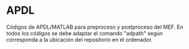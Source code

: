 # APDL
Códigos de APDL/MATLAB para preproceso y postproceso del MEF.
En todos los códigos se debe adaptar el comando "adpath" según corresponda a la ubicación del repositorio en el ordenador.
